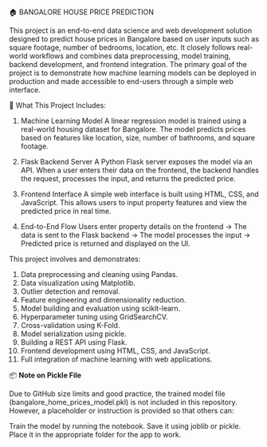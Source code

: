 🏠 BANGALORE HOUSE PRICE PREDICTION
 
This project is an end-to-end data science and web development solution designed to predict house prices in Bangalore based on user inputs such as square footage, number of bedrooms, location, etc. 
It closely follows real-world workflows and combines data preprocessing, model training, backend development, and frontend integration.
The primary goal of the project is to demonstrate how machine learning models can be deployed in production and made accessible to end-users through a simple web interface.

📌 What This Project Includes:
1. Machine Learning Model
   A linear regression model is trained using a real-world housing dataset for Bangalore. The model predicts prices based on features like location, size, number of bathrooms, and square footage.

2. Flask Backend Server
   A Python Flask server exposes the model via an API. When a user enters their data on the frontend, the backend handles the request, processes the input, and returns the predicted price.

3. Frontend Interface
   A simple web interface is built using HTML, CSS, and JavaScript. This allows users to input property features and view the predicted price in real time.

4. End-to-End Flow
   Users enter property details on the frontend → The data is sent to the Flask backend → The model processes the input → Predicted price is returned and displayed on the UI.

This project involves and demonstrates:
1. Data preprocessing and cleaning using Pandas.
2. Data visualization using Matplotlib.
3. Outlier detection and removal.
4. Feature engineering and dimensionality reduction.
5. Model building and evaluation using scikit-learn.
6. Hyperparameter tuning using GridSearchCV.
7. Cross-validation using K-Fold.
8. Model serialization using pickle.
9. Building a REST API using Flask.
10. Frontend development using HTML, CSS, and JavaScript.
11. Full integration of machine learning with web applications.

📦 **Note on Pickle File**

Due to GitHub size limits and good practice, the trained model file (bangalore_home_prices_model.pkl) is not included in this repository. However, a placeholder or instruction is provided so that others can:

Train the model by running the notebook.
Save it using joblib or pickle.
Place it in the appropriate folder for the app to work.
